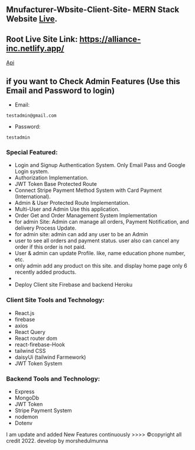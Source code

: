 ## Mnufacturer-Wbsite-Client-Site- MERN Stack Website [Live](https://alliance-inc.netlify.app/).

## Root Live Site Link: https://alliance-inc.netlify.app/

[Api](https://alliance-inventory.onrender.com/)

## if you want to Check Admin Features (Use this Email and Password to login)

- Email:

```
testadmin@gmail.com
```

- Password:

```
testadmin
```

### Special Featured:

- Login and Signup Authentication System. Only Email Pass and Google Login system.
- Authorization Implementation.
- JWT Token Base Protected Route
- Connect Stripe Payment Method System with Card Payment (International).
- Admin & User Protected Route Implementation.
- Multi-User and Admin Use this application.
- Order Get and Order Management System Implementation
- for admin Site: Admin can manage all orders, Payment Notification, and delivery Process Update.
- for admin site: admin can add any user to be an Admin
- user to see all orders and payment status. user also can cancel any order if this order is not paid.
- User & admin can update Profile. like, name education phone number, etc.
- only admin add any product on this site. and display home page only 6 recently added products.
-
- Deploy Client site Firebase and backend Heroku

### Client Site Tools and Technology:

- React.js
- firebase
- axios
- React Query
- React router dom
- react-firebase-Hook
- tailwind CSS
- daisyUi (tailwind Farmework)
- JWT Token System

### Backend Tools and Technology:

- Express
- MongoDb
- JWT Token
- Stripe Payment System
- nodemon
- Dotenv

I am update and added New Features continuously >>>>
©copyright all credit 2022. develop by morshedulmunna
